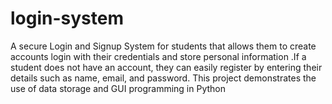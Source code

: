 # login-system
A secure Login and Signup System for students that allows them to create accounts login with their credentials and store personal information .If a student does not have an account, they can easily register by entering their details such as name, email, and password. This project demonstrates the use of data storage and GUI programming in Python

